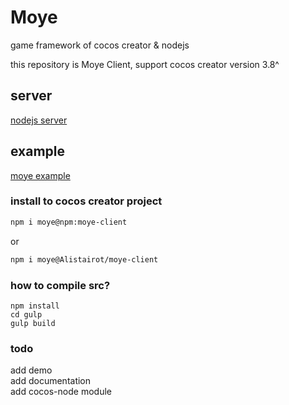# Moye
game framework of cocos creator & nodejs  

this repository is Moye Client, support cocos creator version 3.8^

## server
 [nodejs server](https://github.com/Alistairot/moye-server)
 
## example
 [moye example](https://github.com/Alistairot/moye-example)

### install to cocos creator project
```bash
npm i moye@npm:moye-client
```
or
```bash
npm i moye@Alistairot/moye-client
```

### how to compile src?
```
npm install
cd gulp
gulp build
```

### todo
add demo  
add documentation  
add cocos-node module  